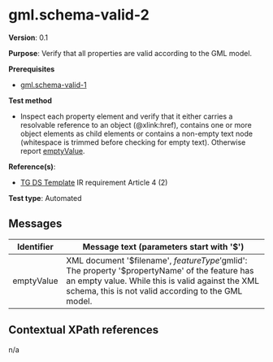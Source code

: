 # gml.schema-valid-2

**Version**: 0.1

**Purpose**: Verify that all properties are valid according to the GML model.

**Prerequisites**

* [gml.schema-valid-1](gml.schema-valid-1.md)

**Test method**

* Inspect each property element and verify that it either carries a resolvable reference to an object (@xlink:href), contains one or more object elements as child elements or contains a non-empty text node (whitespace is trimmed before checking for empty text). Otherwise report [emptyValue](#emptyValue).

**Reference(s)**: 

* [TG DS Template](README.md#ref_TG_DS_tmpl) IR requirement Article 4 (2)

**Test type**: Automated

## Messages

Identifier  |  Message text (parameters start with '$')
---------------------------------------------------------- | -------------------------------------------------------------------------
emptyValue <a name="emptyValue"/>  |  XML document '$filename', $featureType '$gmlid': The property '$propertyName' of the feature has an empty value. While this is valid against the XML schema, this is not valid according to the GML model.

## Contextual XPath references

n/a